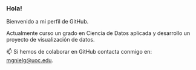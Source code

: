 ### Hola!

Bienvenido a mi perfil de GitHub.

Actualmente curso un grado en Ciencia de Datos aplicada y desarrollo un proyecto de visualización de datos.

📫 Si hemos de colaborar en GitHub contacta conmigo en: mgnielg@uoc.edu.

<!--
**MGinelG/MGinelG** is a ✨ _special_ ✨ repository because its `README.md` (this file) appears on your GitHub profile.

Here are some ideas to get you started:

- 🔭 I’m currently working on ...
- 🌱 I’m currently learning ...
- 👯 I’m looking to collaborate on ...
- 🤔 I’m looking for help with ...
- 💬 Ask me about ...
- 📫 How to reach me: ...
- 😄 Pronouns: ...
- ⚡ Fun fact: ...
-->
